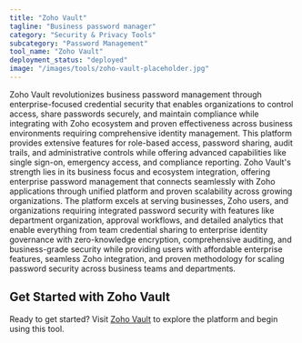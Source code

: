 ```yaml
---
title: "Zoho Vault"
tagline: "Business password manager"
category: "Security & Privacy Tools"
subcategory: "Password Management"
tool_name: "Zoho Vault"
deployment_status: "deployed"
image: "/images/tools/zoho-vault-placeholder.jpg"
---
```

Zoho Vault revolutionizes business password management through enterprise-focused credential security that enables organizations to control access, share passwords securely, and maintain compliance while integrating with Zoho ecosystem and proven effectiveness across business environments requiring comprehensive identity management. This platform provides extensive features for role-based access, password sharing, audit trails, and administrative controls while offering advanced capabilities like single sign-on, emergency access, and compliance reporting. Zoho Vault's strength lies in its business focus and ecosystem integration, offering enterprise password management that connects seamlessly with Zoho applications through unified platform and proven scalability across growing organizations. The platform excels at serving businesses, Zoho users, and organizations requiring integrated password security with features like department organization, approval workflows, and detailed analytics that enable everything from team credential sharing to enterprise identity governance with zero-knowledge encryption, comprehensive auditing, and business-grade security while providing users with affordable enterprise features, seamless Zoho integration, and proven methodology for scaling password security across business teams and departments.
## Get Started with Zoho Vault

Ready to get started? Visit [Zoho Vault](https://zohovault.com) to explore the platform and begin using this tool.
